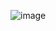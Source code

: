 ![image](https://user-images.githubusercontent.com/39509244/132788987-fbd15ae8-c354-44b6-a667-e29df32cbac8.png)

